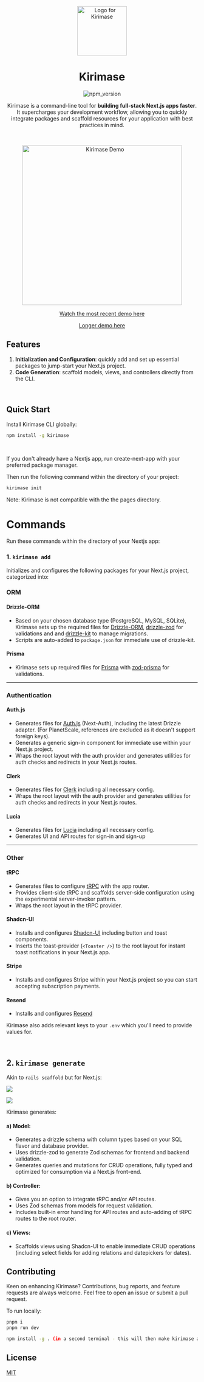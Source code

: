 <p align="center">
  <picture>
  <img src="https://github.com/nicoalbanese/gifs_for_demos/blob/main/samurai-helmet.png?raw=true" width="130" alt="Logo for Kirimase">
</picture>
</p>

<h1 align="center">
  Kirimase
</h1>
<p align="center">
<img src="https://img.shields.io/npm/v/kirimase?style=flat-square" alt="npm_version">
</p>

<p align="center">Kirimase is a command-line tool for <strong>building full-stack Next.js apps faster</strong>. It supercharges your development workflow, allowing you to quickly integrate packages and scaffold resources for your application with best practices in mind.</p>

<br />
<a href="https://twitter.com/nicoalbanese10/status/1716505867107938392" target="_blank">
  <p align="center">
    <img src="https://github.com/nicoalbanese/gifs_for_demos/blob/main/Screenshot%202023-10-15%20at%2010.36.02.png?raw=true" alt="Kirimase Demo" width="420" />
  </p>
</a>
<a href="https://twitter.com/nicoalbanese10/status/1716505867107938392" target="_blank">
  <p align="center">Watch the most recent demo here</p>
</a>

<a href="https://www.loom.com/share/cb329939c83b4c9eb6a56abfd2638bd4?sid=6d902fcc-3ef6-4436-bf7d-9d0c2943812f" target="_blank">
  <p align="center">Longer demo here</p>
</a>

## Features

1. **Initialization and Configuration**: quickly add and set up essential packages to jump-start your Next.js project.
2. **Code Generation**: scaffold models, views, and controllers directly from the CLI.

<br />

## Quick Start

Install Kirimase CLI globally:

```bash
npm install -g kirimase
```

<br />

If you don't already have a Nextjs app, run create-next-app with your preferred package manager.

Then run the following command within the directory of your project:

```bash
kirimase init
```

Note: Kirimase is not compatible with the the pages directory.

# Commands

Run these commands within the directory of your Nextjs app:

### 1. `kirimase add`

Initializes and configures the following packages for your Next.js project, categorized into:

### ORM

#### Drizzle-ORM

- Based on your chosen database type (PostgreSQL, MySQL, SQLite), Kirimase sets up the required files for [Drizzle-ORM](https://github.com/drizzle-team/drizzle-orm), [drizzle-zod](https://github.com/drizzle-team/drizzle-orm/blob/main/drizzle-zod/README.md) for validations and and [drizzle-kit](https://github.com/drizzle-team/drizzle-kit-mirror) to manage migrations.
- Scripts are auto-added to `package.json` for immediate use of drizzle-kit.

#### Prisma

- Kirimase sets up required files for [Prisma](https://github.com/prisma/prisma) with [zod-prisma](https://github.com/CarterGrimmeisen/zod-prisma) for validations.

---

### Authentication

#### Auth.js

- Generates files for [Auth.js](https://github.com/nextauthjs/next-auth) (Next-Auth), including the latest Drizzle adapter. (For PlanetScale, references are excluded as it doesn't support foreign keys).
- Generates a generic sign-in component for immediate use within your Next.js project.
- Wraps the root layout with the auth provider and generates utilities for auth checks and redirects in your Next.js routes.

#### Clerk

- Generates files for [Clerk](https://github.com/clerkinc/javascript) including all necessary config.
- Wraps the root layout with the auth provider and generates utilities for auth checks and redirects in your Next.js routes.

#### Lucia

- Generates files for [Lucia](https://github.com/lucia-auth/lucia) including all necessary config.
- Generates UI and API routes for sign-in and sign-up

---

### Other

#### tRPC

- Generates files to configure [tRPC](https://github.com/trpc/trpc) with the app router.
- Provides client-side tRPC and scaffolds server-side configuration using the experimental server-invoker pattern.
- Wraps the root layout in the tRPC provider.

#### Shadcn-UI

- Installs and configures [Shadcn-UI](https://github.com/shadcn-ui/ui) including button and toast components.
- Inserts the toast-provider (`<Toaster />`) to the root layout for instant toast notifications in your Next.js app.

#### Stripe

- Installs and configures Stripe within your Next.js project so you can start accepting subscription payments.

#### Resend

- Installs and configures [Resend](https://resend.com/)

Kirimase also adds relevant keys to your `.env` which you'll need to provide values for.

<br />

## 2. `kirimase generate`

Akin to `rails scaffold` but for Next.js:

![](https://github.com/nicoalbanese/gifs_for_demos/blob/main/gif_generate_script_1.gif?raw=true)

![](https://github.com/nicoalbanese/gifs_for_demos/blob/main/gif_generate_script_2.gif?raw=true)

Kirimase generates:

#### a) Model:

- Generates a drizzle schema with column types based on your SQL flavor and database provider.
- Uses drizzle-zod to generate Zod schemas for frontend and backend validation.
- Generates queries and mutations for CRUD operations, fully typed and optimized for consumption via a Next.js front-end.

#### b) Controller:

- Gives you an option to integrate tRPC and/or API routes.
- Uses Zod schemas from models for request validation.
- Includes built-in error handling for API routes and auto-adding of tRPC routes to the root router.

#### c) Views:

- Scaffolds views using Shadcn-UI to enable immediate CRUD operations (including select fields for adding relations and datepickers for dates).

## Contributing

Keen on enhancing Kirimase? Contributions, bug reports, and feature requests are always welcome. Feel free to open an issue or submit a pull request.

To run locally:

```sh
pnpm i
pnpm run dev

npm install -g . (in a second terminal - this will then make kirimase available across your machine using "kirimase *command*")
```

## License

[MIT](LICENSE)
